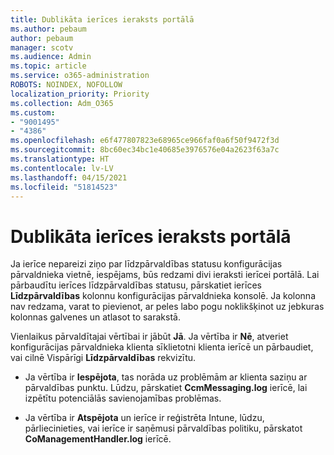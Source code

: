 ```yaml
---
title: Dublikāta ierīces ieraksts portālā
ms.author: pebaum
author: pebaum
manager: scotv
ms.audience: Admin
ms.topic: article
ms.service: o365-administration
ROBOTS: NOINDEX, NOFOLLOW
localization_priority: Priority
ms.collection: Adm_O365
ms.custom:
- "9001495"
- "4386"
ms.openlocfilehash: e6f477807823e68965ce966faf0a6f50f9472f3d
ms.sourcegitcommit: 8bc60ec34bc1e40685e3976576e04a2623f63a7c
ms.translationtype: HT
ms.contentlocale: lv-LV
ms.lasthandoff: 04/15/2021
ms.locfileid: "51814523"
---
```

# <a name="duplicate-device-record-in-the-portal"></a>Dublikāta ierīces ieraksts portālā

Ja ierīce nepareizi ziņo par līdzpārvaldības statusu konfigurācijas pārvaldnieka vietnē, iespējams, būs redzami divi ieraksti ierīcei portālā. Lai pārbaudītu ierīces līdzpārvaldības statusu, pārskatiet ierīces **Līdzpārvaldības** kolonnu konfigurācijas pārvaldnieka konsolē. Ja kolonna nav redzama, varat to pievienot, ar peles labo pogu noklikšķinot uz jebkuras kolonnas galvenes un atlasot to sarakstā.

Vienlaikus pārvaldītajai vērtībai ir jābūt **Jā**. Ja vērtība ir **Nē**, atveriet konfigurācijas pārvaldnieka klienta sīklietotni klienta ierīcē un pārbaudiet, vai cilnē Vispārīgi **Līdzpārvaldības** rekvizītu.

- Ja vērtība ir **Iespējota**, tas norāda uz problēmām ar klienta saziņu ar pārvaldības punktu. Lūdzu, pārskatiet **CcmMessaging.log** ierīcē, lai izpētītu potenciālās savienojamības problēmas.

- Ja vērtība ir **Atspējota** un ierīce ir reģistrēta Intune, lūdzu, pārliecinieties, vai ierīce ir saņēmusi pārvaldības politiku, pārskatot **CoManagementHandler.log** ierīcē.
